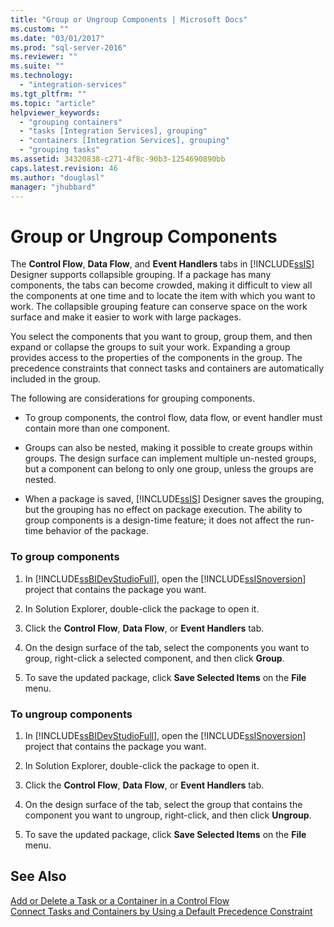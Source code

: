 ```yaml
---
title: "Group or Ungroup Components | Microsoft Docs"
ms.custom: ""
ms.date: "03/01/2017"
ms.prod: "sql-server-2016"
ms.reviewer: ""
ms.suite: ""
ms.technology: 
  - "integration-services"
ms.tgt_pltfrm: ""
ms.topic: "article"
helpviewer_keywords: 
  - "grouping containers"
  - "tasks [Integration Services], grouping"
  - "containers [Integration Services], grouping"
  - "grouping tasks"
ms.assetid: 34320838-c271-4f8c-90b3-1254690890bb
caps.latest.revision: 46
ms.author: "douglasl"
manager: "jhubbard"
---
```

# Group or Ungroup Components
  The **Control Flow**, **Data Flow**, and **Event Handlers** tabs in [!INCLUDE[ssIS](../a9retired/includes/ssis-md.md)] Designer supports collapsible grouping. If a package has many components, the tabs can become crowded, making it difficult to view all the components at one time and to locate the item with which you want to work. The collapsible grouping feature can conserve space on the work surface and make it easier to work with large packages.  
  
 You select the components that you want to group, group them, and then expand or collapse the groups to suit your work. Expanding a group provides access to the properties of the components in the group. The precedence constraints that connect tasks and containers are automatically included in the group.  
  
 The following are considerations for grouping components.  
  
-   To group components, the control flow, data flow, or event handler must contain more than one component.  
  
-   Groups can also be nested, making it possible to create groups within groups. The design surface can implement multiple un-nested groups, but a component can belong to only one group, unless the groups are nested.  
  
-   When a package is saved, [!INCLUDE[ssIS](../a9retired/includes/ssis-md.md)] Designer saves the grouping, but the grouping has no effect on package execution. The ability to group components is a design-time feature; it does not affect the run-time behavior of the package.  
  
### To group components  
  
1.  In [!INCLUDE[ssBIDevStudioFull](../a9notintoc/includes/ssbidevstudiofull-md.md)], open the [!INCLUDE[ssISnoversion](../a9notintoc/includes/ssisnoversion-md.md)] project that contains the package you want.  
  
2.  In Solution Explorer, double-click the package to open it.  
  
3.  Click the **Control Flow**, **Data Flow**, or **Event Handlers** tab.  
  
4.  On the design surface of the tab, select the components you want to group, right-click a selected component, and then click **Group**.  
  
5.  To save the updated package, click **Save Selected Items** on the **File** menu.  
  
### To ungroup components  
  
1.  In [!INCLUDE[ssBIDevStudioFull](../a9notintoc/includes/ssbidevstudiofull-md.md)], open the [!INCLUDE[ssISnoversion](../a9notintoc/includes/ssisnoversion-md.md)] project that contains the package you want.  
  
2.  In Solution Explorer, double-click the package to open it.  
  
3.  Click the **Control Flow**, **Data Flow**, or **Event Handlers** tab.  
  
4.  On the design surface of the tab, select the group that contains the component you want to ungroup, right-click, and then click **Ungroup**.  
  
5.  To save the updated package, click **Save Selected Items** on the **File** menu.  
  
## See Also  
 [Add or Delete a Task or a Container in a Control Flow](../integration-services/control-flow/add-or-delete-a-task-or-a-container-in-a-control-flow.md)   
 [Connect Tasks and Containers by Using a Default Precedence Constraint](../a9retired/connect-tasks-and-containers-by-using-a-default-precedence-constraint.md)  
  
  